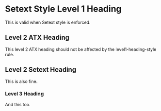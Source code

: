 Setext Style Level 1 Heading
=============================

This is valid when Setext style is enforced.

## Level 2 ATX Heading

This level 2 ATX heading should not be affected by the level1-heading-style rule.

Level 2 Setext Heading
-----------------------

This is also fine.

### Level 3 Heading

And this too.

